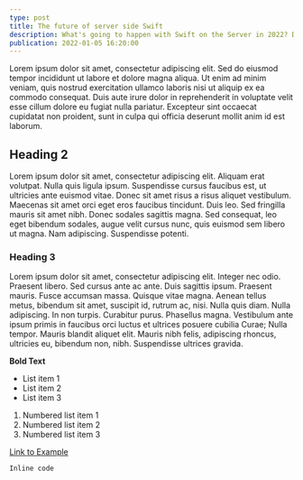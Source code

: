 ```yaml
---
type: post
title: The future of server side Swift
description: What's going to happen with Swift on the Server in 2022? Distributed actors, Vapor 5, some predictions and wishes.
publication: 2022-01-05 16:20:00
---
```


Lorem ipsum dolor sit amet, consectetur adipiscing elit. Sed do eiusmod tempor incididunt ut labore et dolore magna aliqua. Ut enim ad minim veniam, quis nostrud exercitation ullamco laboris nisi ut aliquip ex ea commodo consequat. Duis aute irure dolor in reprehenderit in voluptate velit esse cillum dolore eu fugiat nulla pariatur. Excepteur sint occaecat cupidatat non proident, sunt in culpa qui officia deserunt mollit anim id est laborum.

## Heading 2

Lorem ipsum dolor sit amet, consectetur adipiscing elit.  Aliquam erat volutpat.  Nulla quis ligula ipsum.  Suspendisse cursus faucibus est, ut ultricies ante euismod vitae.  Donec sit amet risus a risus aliquet vestibulum.  Maecenas sit amet orci eget eros faucibus tincidunt.  Duis leo.  Sed fringilla mauris sit amet nibh.  Donec sodales sagittis magna.  Sed consequat, leo eget bibendum sodales, augue velit cursus nunc, quis euismod sem libero ut magna.  Nam adipiscing.  Suspendisse potenti.

### Heading 3

Lorem ipsum dolor sit amet, consectetur adipiscing elit. Integer nec odio. Praesent libero. Sed cursus ante ac ante. Duis sagittis ipsum. Praesent mauris. Fusce accumsan massa. Quisque vitae magna.  Aenean tellus metus, bibendum sit amet, suscipit id, rutrum ac, nisi.  Nulla quis diam.  Nulla adipiscing.  In non turpis.  Curabitur purus.  Phasellus magna.  Vestibulum ante ipsum primis in faucibus orci luctus et ultrices posuere cubilia Curae;  Nulla tempor.  Mauris blandit aliquet elit.  Mauris nibh felis, adipiscing rhoncus, ultricies eu, bibendum non, nibh.  Suspendisse ultrices gravida.

**Bold Text**

*   List item 1
*   List item 2
*   List item 3

1.  Numbered list item 1
2.  Numbered list item 2
3.  Numbered list item 3

[Link to Example](https://www.example.com)

`Inline code`

